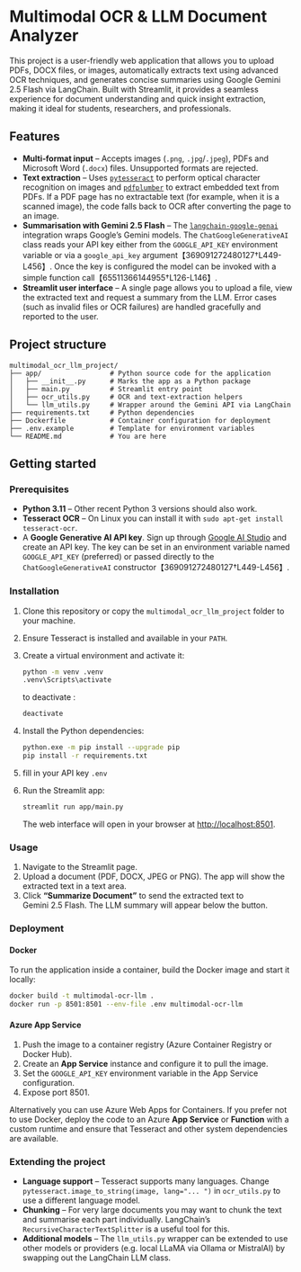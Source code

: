 # Multimodal OCR & LLM Document Analyzer

This project is a user-friendly web application that allows you to upload PDFs, DOCX files, or images, automatically extracts text using advanced OCR techniques, and generates concise summaries using Google Gemini 2.5 Flash via LangChain. Built with Streamlit, it provides a seamless experience for document understanding and quick insight extraction, making it ideal for students, researchers, and professionals.
## Features

* **Multi‑format input** – Accepts images (`.png`, `.jpg`/`.jpeg`), PDFs and
  Microsoft Word (`.docx`) files.  Unsupported formats are rejected.
* **Text extraction** – Uses [`pytesseract`](https://pypi.org/project/pytesseract/)
  to perform optical character recognition on images and
  [`pdfplumber`](https://pypi.org/project/pdfplumber/) to extract embedded text from
  PDFs.  If a PDF page has no extractable text (for example, when it is a
  scanned image), the code falls back to OCR after converting the page to an
  image.
* **Summarisation with Gemini 2.5 Flash** – The
  [`langchain-google-genai`](https://python.langchain.com/api_reference/google_genai/)
  integration wraps Google’s Gemini models.  The
  `ChatGoogleGenerativeAI` class reads your API key either from the
  `GOOGLE_API_KEY` environment variable or via a `google_api_key` argument【369091272480127†L449-L456】.
  Once the key is configured the model can be invoked with a simple
  function call【65511366144955†L126-L146】.
* **Streamlit user interface** – A single page allows you to upload a file,
  view the extracted text and request a summary from the LLM.  Error cases
  (such as invalid files or OCR failures) are handled gracefully and reported
  to the user.

## Project structure

```
multimodal_ocr_llm_project/
├── app/                 # Python source code for the application
│   ├── __init__.py      # Marks the app as a Python package
│   ├── main.py          # Streamlit entry point
│   ├── ocr_utils.py     # OCR and text‑extraction helpers
│   └── llm_utils.py     # Wrapper around the Gemini API via LangChain
├── requirements.txt     # Python dependencies
├── Dockerfile           # Container configuration for deployment
├── .env.example         # Template for environment variables
└── README.md            # You are here
```

## Getting started

### Prerequisites

* **Python 3.11** – Other recent Python 3 versions should also work.
* **Tesseract OCR** – On Linux you can install it with `sudo apt-get install tesseract-ocr`.
* A **Google Generative AI API key**.  Sign up through [Google AI Studio](https://makersuite.google.com/) and create
  an API key.  The key can be set in an environment variable named
  `GOOGLE_API_KEY` (preferred) or passed directly to the
  `ChatGoogleGenerativeAI` constructor【369091272480127†L449-L456】.

### Installation

1. Clone this repository or copy the `multimodal_ocr_llm_project` folder to your
   machine.
2. Ensure Tesseract is installed and available in your `PATH`.
3. Create a virtual environment and activate it:

   ```bash
   python -m venv .venv
   .venv\Scripts\activate
   ```
   to deactivate :
   ```bash
   deactivate
   ```

4. Install the Python dependencies:

   ```bash
   python.exe -m pip install --upgrade pip
   pip install -r requirements.txt
   ```

5. fill in your API key `.env` 

6. Run the Streamlit app:

   ```bash
   streamlit run app/main.py
   ```

   The web interface will open in your browser at <http://localhost:8501>.

### Usage

1. Navigate to the Streamlit page.
2. Upload a document (PDF, DOCX, JPEG or PNG).  The app will show the
   extracted text in a text area.
3. Click **“Summarize Document”** to send the extracted text to Gemini 2.5 Flash.
   The LLM summary will appear below the button.

### Deployment

#### Docker

To run the application inside a container, build the Docker image and start it
locally:

```bash
docker build -t multimodal-ocr-llm .
docker run -p 8501:8501 --env-file .env multimodal-ocr-llm
```

#### Azure App Service

1. Push the image to a container registry (Azure Container Registry or
   Docker Hub).
2. Create an **App Service** instance and configure it to pull the image.
3. Set the `GOOGLE_API_KEY` environment variable in the App Service
   configuration.
4. Expose port 8501.

Alternatively you can use Azure Web Apps for Containers.  If you prefer not
to use Docker, deploy the code to an Azure **App Service** or **Function** with
a custom runtime and ensure that Tesseract and other system dependencies are
available.

### Extending the project

* **Language support** – Tesseract supports many languages.  Change
  `pytesseract.image_to_string(image, lang="... ")` in `ocr_utils.py` to use a
  different language model.
* **Chunking** – For very large documents you may want to chunk the text and
  summarise each part individually.  LangChain’s `RecursiveCharacterTextSplitter`
  is a useful tool for this.
* **Additional models** – The `llm_utils.py` wrapper can be extended to use
  other models or providers (e.g. local LLaMA via Ollama or MistralAI) by
  swapping out the LangChain LLM class.
